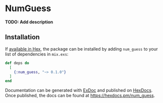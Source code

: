 # NumGuess

**TODO: Add description**

## Installation

If [available in Hex](https://hex.pm/docs/publish), the package can be installed
by adding `num_guess` to your list of dependencies in `mix.exs`:

```elixir
def deps do
  [
    {:num_guess, "~> 0.1.0"}
  ]
end
```

Documentation can be generated with [ExDoc](https://github.com/elixir-lang/ex_doc)
and published on [HexDocs](https://hexdocs.pm). Once published, the docs can
be found at <https://hexdocs.pm/num_guess>.

